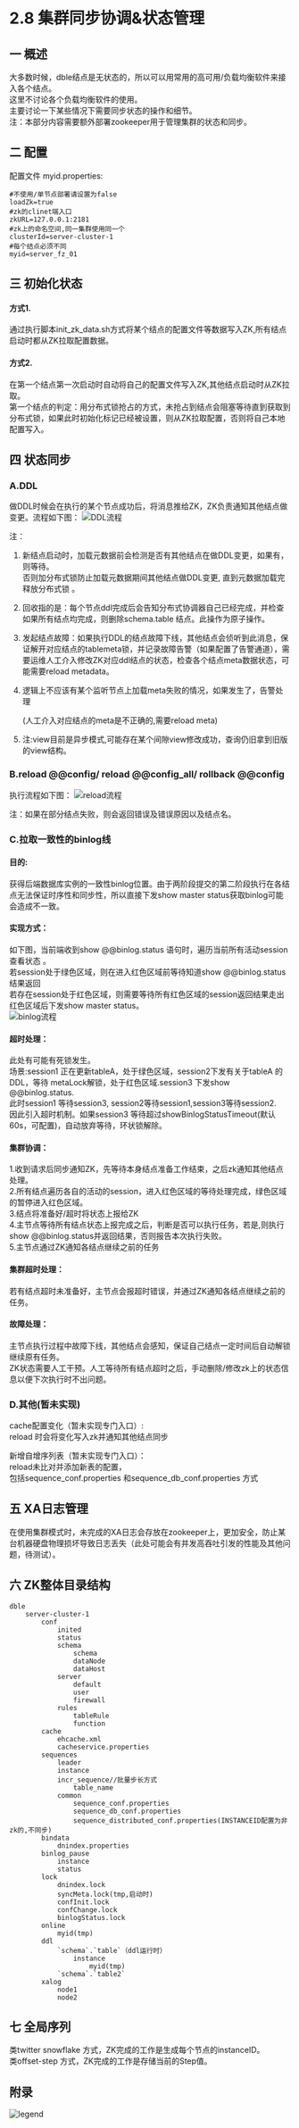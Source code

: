 # 2.8 集群同步协调&状态管理
## 一 概述
大多数时候，dble结点是无状态的，所以可以用常用的高可用/负载均衡软件来接入各个结点。  
这里不讨论各个负载均衡软件的使用。  
主要讨论一下某些情况下需要同步状态的操作和细节。  
注：本部分内容需要额外部署zookeeper用于管理集群的状态和同步。  

## 二 配置
配置文件 myid.properties:
    
    #不使用/单节点部署请设置为false
    loadZk=true
    #zk的clinet端入口
    zkURL=127.0.0.1:2181
    #zk上的命名空间,同一集群使用同一个
    clusterId=server-cluster-1
    #每个结点必须不同
    myid=server_fz_01


## 三 初始化状态
 
#### 方式1.
通过执行脚本init_zk_data.sh方式将某个结点的配置文件等数据写入ZK,所有结点启动时都从ZK拉取配置数据。
 

#### 方式2.
在第一个结点第一次启动时自动将自己的配置文件写入ZK,其他结点启动时从ZK拉取。  
第一个结点的判定：用分布式锁抢占的方式，未抢占到结点会阻塞等待直到获取到分布式锁，如果此时初始化标记已经被设置，则从ZK拉取配置，否则将自己本地配置写入。  

## 四 状态同步
### A.DDL
做DDL时候会在执行的某个节点成功后，将消息推给ZK，ZK负责通知其他结点做变更。流程如下图：
![DDL流程](pic/2.8_ddl.png)

注：

1. 新结点启动时，加载元数据前会检测是否有其他结点在做DDL变更，如果有，则等待。  
否则加分布式锁防止加载元数据期间其他结点做DDL变更, 直到元数据加载完释放分布式锁 。   


2. 回收指的是：每个节点ddl完成后会告知分布式协调器自己已经完成，并检查如果所有结点均完成，则删除schema.table 结点。此操作为原子操作。


3. 发起结点故障：如果执行DDL的结点故障下线，其他结点会侦听到此消息，保证解开对应结点的tablemeta锁，并记录故障告警（如果配置了告警通道），需要运维人工介入修改ZK对应ddl结点的状态，检查各个结点meta数据状态，可能需要reload metadata。


4. 逻辑上不应该有某个监听节点上加载meta失败的情况，如果发生了，告警处理

	  (人工介入对应结点的meta是不正确的,需要reload meta)



5. 注:view目前是异步模式,可能存在某个间隙view修改成功，查询仍旧拿到旧版的view结构。

### B.reload @@config/ reload @@config_all/ rollback @@config
执行流程如下图：
![reload流程](pic/2.8_reload.png)
 
注：如果在部分结点失败，则会返回错误及错误原因以及结点名。

### C.拉取一致性的binlog线
#### 目的:
获得后端数据库实例的一致性binlog位置。由于两阶段提交的第二阶段执行在各结点无法保证时序性和同步性，所以直接下发show master status获取binlog可能会造成不一致。  
#### 实现方式：
如下图，当前端收到show @@binlog.status 语句时，遍历当前所有活动session查看状态 。  
若session处于绿色区域，则在进入红色区域前等待知道show @@binlog.status结果返回  
若存在session处于红色区域，则需要等待所有红色区域的session返回结果走出红色区域后下发show master status。  
![binlog流程](pic/2.8_binlog.png)
#### 超时处理：
此处有可能有死锁发生。  
场景:session1 正在更新tableA，处于绿色区域，session2下发有关于tableA 的DDL，等待  metaLock解锁，处于红色区域.session3 下发show @@binlog.status.  
此时session1 等待session3, session2等待session1,session3等待session2.  
因此引入超时机制。如果session3 等待超过showBinlogStatusTimeout(默认60s，可配置)，自动放弃等待，环状锁解除。  
#### 集群协调：
1.收到请求后同步通知ZK，先等待本身结点准备工作结束，之后zk通知其他结点处理。  
2.所有结点遍历各自的活动的session，进入红色区域的等待处理完成，绿色区域的暂停进入红色区域。  
3.结点将准备好/超时将状态上报给ZK  
4.主节点等待所有结点状态上报完成之后，判断是否可以执行任务，若是,则执行show   @@binlog.status并返回结果，否则报告本次执行失败。  
5.主节点通过ZK通知各结点继续之前的任务  

#### 集群超时处理：
若有结点超时未准备好，主节点会报超时错误，并通过ZK通知各结点继续之前的任务。

#### 故障处理：
主节点执行过程中故障下线，其他结点会感知，保证自己结点一定时间后自动解锁继续原有任务。  
ZK状态需要人工干预。人工等待所有结点超时之后，手动删除/修改zk上的状态信息以便下次执行时不出问题。  
### D.其他(暂未实现)
cache配置变化（暂未实现专门入口）:  
reload 时会将变化写入zk并通知其他结点同步   

新增自增序列表（暂未实现专门入口）：  
reload未比对并添加新表的配置，  
包括sequence_conf.properties  和sequence_db_conf.properties 方式  

## 五 XA日志管理
在使用集群模式时，未完成的XA日志会存放在zookeeper上，更加安全，防止某台机器硬盘物理损坏导致日志丢失（此处可能会有并发高吞吐引发的性能及其他问题，待测试）。  

## 六 ZK整体目录结构
 

	dble
		server-cluster-1
			conf
				inited
				status
				schema
					schema
					dataNode
					dataHost
				server
					default
					user
					firewall
				rules
					tableRule
					function
			cache
				ehcache.xml
				cacheservice.properties
			sequences
				leader
				instance
				incr_sequence//批量步长方式
					table_name
				common
					sequence_conf.properties
					sequence_db_conf.properties
					sequence_distributed_conf.properties(INSTANCEID配置为非zk的,不同步)
			bindata
				dnindex.properties
			binlog_pause
				instance
				status
			lock
				dnindex.lock
				syncMeta.lock(tmp,启动时)
				confInit.lock
				confChange.lock
				binlogStatus.lock
			online
				myid(tmp)
			ddl
				`schema`.`table`（ddl运行时）
					instance
						myid(tmp)
				`schema`.`table2`
			xalog
				node1
				node2
 

## 七 全局序列
类twitter snowflake 方式，ZK完成的工作是生成每个节点的instanceID。  
类offset-step 方式，ZK完成的工作是存储当前的Step值。  

## 附录
![legend](pic/2.8_legend.png)